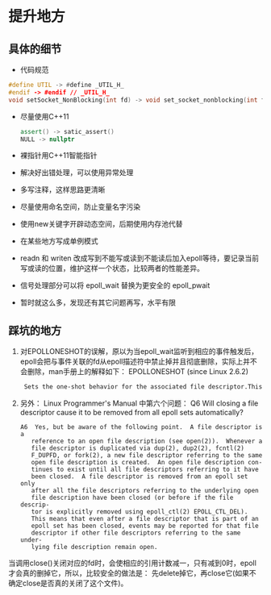 # 提升地方

## 具体的细节

* 代码规范 

```c++  
#define UTIL -> #define _UTIL_H_
#endif -> #endif // _UTIL_H_
void setSocket_NonBlocking(int fd) -> void set_socket_nonblocking(int fd)
```

* 尽量使用C++11

  ```c++
  assert() -> satic_assert()
  NULL -> nullptr
  ```

* 裸指针用C++11智能指针

* 解决好出错处理，可以使用异常处理

* 多写注释，这样思路更清晰

* 尽量使用命名空间，防止变量名字污染

* 使用new关键字开辟动态空间，后期使用内存池代替

* 在某些地方写成单例模式

* readn 和 writen 改成写到不能写或读到不能读后加入epoll等待，要记录当前写或读的位置，维护这样一个状态，比较两者的性能差异。

* 信号处理部分可以将 epoll_wait 替换为更安全的 epoll_pwait

* 暂时就这么多，发现还有其它问题再写，水平有限

## 踩坑的地方

  1. 对EPOLLONESHOT的误解，原以为当epoll_wait监听到相应的事件触发后，epoll会把与事件关联的fd从epoll描述符中禁止掉并且彻底删除，实际上并不会删除，man手册上的解释如下：
    EPOLLONESHOT (since Linux 2.6.2)
          
     ```tex
      Sets the one-shot behavior for the associated file descriptor.This means that after an event is pulled out with epoll_wait(2) the associated file descriptor is internally disabled and no other events will be reported by the epoll interface.  The user must call epoll_ctl() with EPOLL_CTL_MOD to rearm the file descriptor with a new event mask.
     ```
     
     

  2. 另外：
      Linux Programmer's Manual 中第六个问题：
         Q6  Will closing a file descriptor cause it to be removed from all
            epoll sets automatically?

         A6  Yes, but be aware of the following point.  A file descriptor is a
            reference to an open file description (see open(2)).  Whenever a
            file descriptor is duplicated via dup(2), dup2(2), fcntl(2)
            F_DUPFD, or fork(2), a new file descriptor referring to the same
            open file description is created.  An open file description con‐
            tinues to exist until all file descriptors referring to it have
            been closed.  A file descriptor is removed from an epoll set only
            after all the file descriptors referring to the underlying open
            file description have been closed (or before if the file descrip‐
            tor is explicitly removed using epoll_ctl(2) EPOLL_CTL_DEL).
            This means that even after a file descriptor that is part of an
            epoll set has been closed, events may be reported for that file
            descriptor if other file descriptors referring to the same under‐
            lying file description remain open.

  当调用close()关闭对应的fd时，会使相应的引用计数减一，只有减到0时，epoll才会真的删掉它，所以，比较安全的做法是：
  先delete掉它，再close它(如果不确定close是否真的关闭了这个文件)。